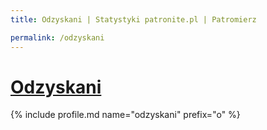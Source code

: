 ```yaml
---
title: Odzyskani | Statystyki patronite.pl | Patromierz

permalink: /odzyskani
---
```


# [Odzyskani](https://patronite.pl/odzyskani)

{% include profile.md name="odzyskani" prefix="o" %}
